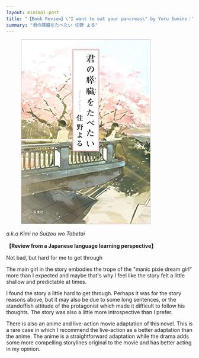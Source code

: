 ```yaml
---
layout: minimal-post
title: "【Book Review】\"I want to eat your pancreas\" by Yoru Sumino："
summary: "君の膵臓をたべたい 住野 よる"
---
```


<figure class="right">
<img src="/images/kiminosuizou.jpeg"/>
</figure>

*a.k.a Kimi no Suizou wo Tabetai*

**【Review from a Japanese language learning perspective】**

Not bad, but hard for me to get through

The main girl in the story embodies the trope of the "manic pixie dream girl" more than I expected and maybe that's why 
I feel like the story felt a little shallow and predictable at times.

I found the story a little hard to get through. Perhaps it was for the story reasons above, but it may also be due to 
some long sentences, or the standoffish attitude of the protagonist which made it difficult to follow his thoughts. The 
story was also a little more introspective than I prefer.

There is also an anime and live-action movie adaptation of this novel. This is a rare case in which I recommend the 
live-action as a better adaptation than the anime. The anime is a straightforward adaptation while the drama adds some 
more compelling storylines original to the movie and has better acting in my opinion.